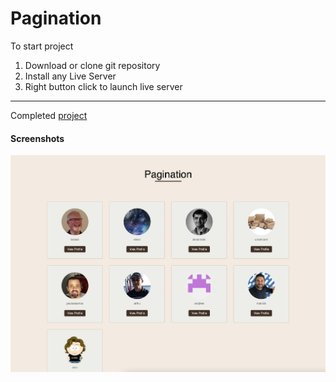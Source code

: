 # Pagination

To start project

1. Download or clone git repository
2. Install any Live Server
3. Right button click to launch live server

---

Completed [project](https://malinsp.github.io/pagination.github.io/)

#### Screenshots

![image](./screenshot.png)
